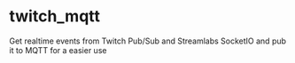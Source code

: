 # twitch_mqtt
Get realtime events from Twitch Pub/Sub and Streamlabs SocketIO  and pub it to MQTT for a easier use
